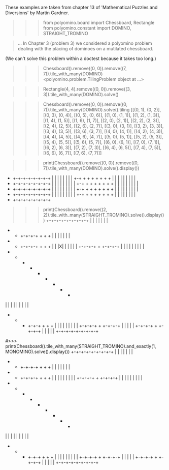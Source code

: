 These examples are taken from chapter 13 of 'Mathematical Puzzles and Diversions' by Martin Gardner.

>>> from polyomino.board import Chessboard, Rectangle
>>> from polyomino.constant import DOMINO, STRAIGHT_TROMINO


> ...
> In Chapter 3 (problem 3) we considered a polyomino problem dealing with the placing of dominoes on a mutilated chessboard.

(We can't solve this problem within a doctest because it takes too long.)
>>> Chessboard().remove((0, 0)).remove((7, 7)).tile_with_many(DOMINO)
<polyomino.problem.TilingProblem object at ...>

>>> Rectangle(4, 4).remove((0, 0)).remove((3, 3)).tile_with_many(DOMINO).solve()

>>> Chessboard().remove((0, 0)).remove((0, 7)).tile_with_many(DOMINO).solve().tiling
[[(0, 1), (0, 2)], [(0, 3), (0, 4)], [(0, 5), (0, 6)], [(1, 0), (1, 1)], [(1, 2), (1, 3)], [(1, 4), (1, 5)], [(1, 6), (1, 7)], [(2, 0), (2, 1)], [(2, 2), (2, 3)], [(2, 4), (2, 5)], [(2, 6), (2, 7)], [(3, 0), (3, 1)], [(3, 2), (3, 3)], [(3, 4), (3, 5)], [(3, 6), (3, 7)], [(4, 0), (4, 1)], [(4, 2), (4, 3)], [(4, 4), (4, 5)], [(4, 6), (4, 7)], [(5, 0), (5, 1)], [(5, 2), (5, 3)], [(5, 4), (5, 5)], [(5, 6), (5, 7)], [(6, 0), (6, 1)], [(7, 0), (7, 1)], [(6, 2), (6, 3)], [(7, 2), (7, 3)], [(6, 4), (6, 5)], [(7, 4), (7, 5)], [(6, 6), (6, 7)], [(7, 6), (7, 7)]]

>>> print(Chessboard().remove((0, 0)).remove((0, 7)).tile_with_many(DOMINO).solve().display())
+ +-+-+-+-+-+-+-+
  | | | | | | | |
+-+ + + + + + + +
| | | | | | | | |
+ +-+-+-+-+-+-+-+
| | | | | | | | |
+-+ + + + + + + +
| | | | | | | | |
+ +-+-+-+-+-+-+-+
| | | | | | | | |
+-+ + + + + + + +
| | | | | | | | |
+ +-+-+-+-+-+-+-+
| | | | | | | | |
+-+ + + + + + + +
  | | | | | | | |
+ +-+-+-+-+-+-+-+

>>> print(Chessboard().remove((2, 2)).tile_with_many(STRAIGHT_TROMINO).solve().display())
+-+-+-+-+-+-+-+-+
| | |     | | | |
+ + +-+-+-+ + + +
| | |     | | | |
+ + +-+-+-+ + + +
| | |X| | | | | |
+-+-+-+ + +-+-+-+
| | | | | | | | |
+ + + + + + + + +
| | | | | | | | |
+ + + +-+-+ + + +
| | | | | | | | |
+-+-+-+ + +-+-+-+
|     | | |     |
+-+-+-+ + +-+-+-+
|     | | |     |
+-+-+-+-+-+-+-+-+

#>>> print(Chessboard().tile_with_many(STRAIGHT_TROMINO).and_exactly(1, MONOMINO).solve().display())
+-+-+-+-+-+-+-+-+
| | |     | | | |
+ + +-+-+-+ + + +
| | |     | | | |
+ + +-+-+-+ + + +
| | | | | | | | |
+-+-+-+ + +-+-+-+
| | | | | | | | |
+ + + + + + + + +
| | | | | | | | |
+ + + +-+-+ + + +
| | | | | | | | |
+-+-+-+ + +-+-+-+
|     | | |     |
+-+-+-+ + +-+-+-+
|     | | |     |
+-+-+-+-+-+-+-+-+
